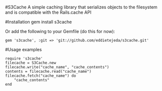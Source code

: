 #S3Cache
A simple caching library that serializes objects to the filesystem and is compatible with the Rails.cache API

#Installation
    gem install s3cache

Or add the following to your Gemfile (do this for now):
    
    gem 's3cache', :git => 'git://github.com/eddietejeda/s3cache.git'

#Usage examples

    require 's3cache'
    filecache = S3Cache.new
    filecache.write("cache_name", "cache_contents")
    contents = filecache.read("cache_name")
    filecache.fetch("cache_name") do
        "cache_contents"
    end